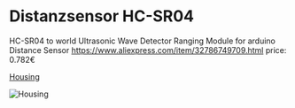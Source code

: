 Distanzsensor HC-SR04
=====================

HC-SR04 to world Ultrasonic Wave Detector Ranging Module for arduino Distance Sensor
   https://www.aliexpress.com/item/32786749709.html
   price: 0.782€ 
   
[Housing](../../../3D-Things/Ultrasonic-HC-SR04)

![Housing](../../../3D-Things/Ultrasonic-HC-SR04/SR04-in-Housing/stl/Ultrasonic-Housing.png)